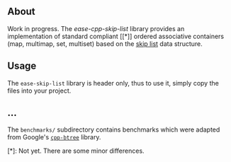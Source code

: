 ## About
Work in progress.
The _ease-cpp-skip-list_ library provides an implementation of standard compliant [[*]] ordered associative containers
(map, multimap, set, multiset) based on the [skip list](http://en.wikipedia.org/wiki/Skip_list) data structure.

## Usage

The `ease-skip-list` library is header only, thus to use it, simply copy the files into your project.

## ... 

The `benchmarks/` subdirectory contains benchmarks which were adapted from Google's [`cpp-btree`](http://code.google.com/p/cpp-btree/) library.

[*]: Not yet. There are some minor differences.

